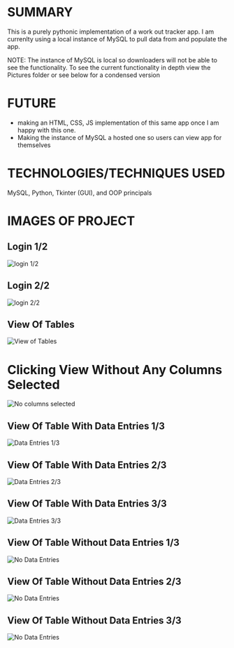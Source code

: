 # SUMMARY

This is a purely pythonic implementation of a work out tracker app. I am currenlty using a local instance of MySQL to pull data from and populate the app.

NOTE: The instance of MySQL is local so downloaders will not be able to see the functionality. To see the current functionality in depth view the Pictures folder or see below for a condensed version

# FUTURE

* making an HTML, CSS, JS implementation of this same app once I am happy with this one. 
* Making the instance of MySQL a hosted one so users can view app for themselves

# TECHNOLOGIES/TECHNIQUES USED

MySQL, Python, Tkinter (GUI), and OOP principals




# IMAGES OF PROJECT

## Login 1/2
![login 1/2](https://github.com/eadams98/Projects/blob/ad0bca3cb70a151009b8701f89fb8e74d2599c74/DB_Python_Workout_Tracker_APP/Pictures/Login%201:2.png)
## Login 2/2
![login 2/2](https://github.com/eadams98/Projects/blob/ad0bca3cb70a151009b8701f89fb8e74d2599c74/DB_Python_Workout_Tracker_APP/Pictures/Login%202:2.png)

## View Of Tables
![View of Tables](https://github.com/eadams98/Projects/blob/ad0bca3cb70a151009b8701f89fb8e74d2599c74/DB_Python_Workout_Tracker_APP/Pictures/Table%20Views.png)

# Clicking View Without Any Columns Selected
![No columns selected](https://github.com/eadams98/Projects/blob/ad0bca3cb70a151009b8701f89fb8e74d2599c74/DB_Python_Workout_Tracker_APP/Pictures/Click%20view%20w:%20no%20cols%20selected.png)

## View Of Table With Data Entries 1/3
![Data Entries 1/3](https://github.com/eadams98/Projects/blob/ad0bca3cb70a151009b8701f89fb8e74d2599c74/DB_Python_Workout_Tracker_APP/Pictures/6%20cols%20selected%20w:%20data%20entries%201:3.png)

## View Of Table With Data Entries 2/3
![Data Entries 2/3](https://github.com/eadams98/Projects/blob/ad0bca3cb70a151009b8701f89fb8e74d2599c74/DB_Python_Workout_Tracker_APP/Pictures/6%20cols%20selected%20w:%20data%20entries%202:3.png)

## View Of Table With Data Entries 3/3
![Data Entries 3/3](https://github.com/eadams98/Projects/blob/ad0bca3cb70a151009b8701f89fb8e74d2599c74/DB_Python_Workout_Tracker_APP/Pictures/6%20cols%20selected%20w:%20data%20entries%203:3.png)

## View Of Table Without Data Entries 1/3
![No Data Entries](https://github.com/eadams98/Projects/blob/ad0bca3cb70a151009b8701f89fb8e74d2599c74/DB_Python_Workout_Tracker_APP/Pictures/4%20cols%20selected%20w:%20no%20data%20entries%201:3.png)

## View Of Table Without Data Entries 2/3
![No Data Entries](https://github.com/eadams98/Projects/blob/ad0bca3cb70a151009b8701f89fb8e74d2599c74/DB_Python_Workout_Tracker_APP/Pictures/4%20cols%20selected%20w:%20no%20data%20entries%202:3.png)

## View Of Table Without Data Entries 3/3
![No Data Entries](https://github.com/eadams98/Projects/blob/ad0bca3cb70a151009b8701f89fb8e74d2599c74/DB_Python_Workout_Tracker_APP/Pictures/4%20cols%20selected%20w:%20no%20data%20entries%203:3.png)
